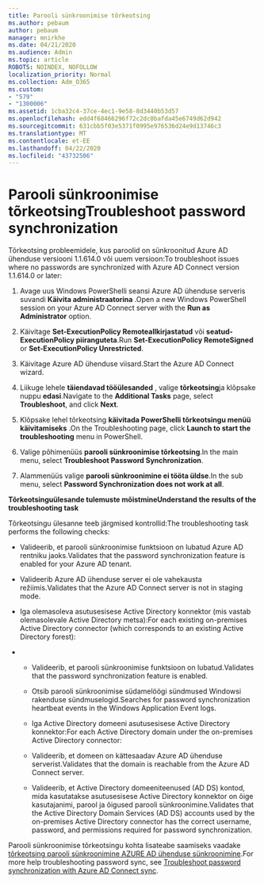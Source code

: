 ```yaml
---
title: Parooli sünkroonimise tõrkeotsing
ms.author: pebaum
author: pebaum
manager: mnirkhe
ms.date: 04/21/2020
ms.audience: Admin
ms.topic: article
ROBOTS: NOINDEX, NOFOLLOW
localization_priority: Normal
ms.collection: Adm_O365
ms.custom:
- "579"
- "1300006"
ms.assetid: 1cba32c4-37ce-4ec1-9e58-8d3440b53d57
ms.openlocfilehash: edd4f68466296f72c2dc0bafda45e6749d62d942
ms.sourcegitcommit: 631cbb5f03e5371f0995e976536d24e9d13746c3
ms.translationtype: MT
ms.contentlocale: et-EE
ms.lasthandoff: 04/22/2020
ms.locfileid: "43732506"
---
```

# <a name="troubleshoot-password-synchronization"></a><span data-ttu-id="4d6c2-102">Parooli sünkroonimise tõrkeotsing</span><span class="sxs-lookup"><span data-stu-id="4d6c2-102">Troubleshoot password synchronization</span></span>

<span data-ttu-id="4d6c2-103">Tõrkeotsing probleemidele, kus paroolid on sünkroonitud Azure AD ühenduse versiooni 1.1.614.0 või uuem versioon:</span><span class="sxs-lookup"><span data-stu-id="4d6c2-103">To troubleshoot issues where no passwords are synchronized with Azure AD Connect version 1.1.614.0 or later:</span></span>
  
1. <span data-ttu-id="4d6c2-104">Avage uus Windows PowerShelli seansi Azure AD ühenduse serveris suvandi **Käivita administraatorina** .</span><span class="sxs-lookup"><span data-stu-id="4d6c2-104">Open a new Windows PowerShell session on your Azure AD Connect server with the **Run as Administrator** option.</span></span>

2. <span data-ttu-id="4d6c2-105">Käivitage **Set-ExecutionPolicy Remoteallkirjastatud** või **seatud-ExecutionPolicy piiranguteta**.</span><span class="sxs-lookup"><span data-stu-id="4d6c2-105">Run **Set-ExecutionPolicy RemoteSigned** or **Set-ExecutionPolicy Unrestricted**.</span></span>

3. <span data-ttu-id="4d6c2-106">Käivitage Azure AD ühenduse viisard.</span><span class="sxs-lookup"><span data-stu-id="4d6c2-106">Start the Azure AD Connect wizard.</span></span>

4. <span data-ttu-id="4d6c2-107">Liikuge lehele **täiendavad tööülesanded** , valige **tõrkeotsing**ja klõpsake nuppu **edasi**.</span><span class="sxs-lookup"><span data-stu-id="4d6c2-107">Navigate to the **Additional Tasks** page, select **Troubleshoot**, and click **Next**.</span></span>

5. <span data-ttu-id="4d6c2-108">Klõpsake lehel tõrkeotsing **käivitada PowerShelli tõrkeotsingu menüü käivitamiseks** .</span><span class="sxs-lookup"><span data-stu-id="4d6c2-108">On the Troubleshooting page, click **Launch to start the troubleshooting** menu in PowerShell.</span></span>

6. <span data-ttu-id="4d6c2-109">Valige põhimenüüs **parooli sünkroonimise tõrkeotsing**.</span><span class="sxs-lookup"><span data-stu-id="4d6c2-109">In the main menu, select **Troubleshoot Password Synchronization**.</span></span>

7. <span data-ttu-id="4d6c2-110">Alammenüüs valige **parooli sünkroonimine ei tööta üldse**.</span><span class="sxs-lookup"><span data-stu-id="4d6c2-110">In the sub menu, select **Password Synchronization does not work at all**.</span></span>

<span data-ttu-id="4d6c2-111">**Tõrkeotsinguülesande tulemuste mõistmine**</span><span class="sxs-lookup"><span data-stu-id="4d6c2-111">**Understand the results of the troubleshooting task**</span></span>
  
<span data-ttu-id="4d6c2-112">Tõrkeotsingu ülesanne teeb järgmised kontrollid:</span><span class="sxs-lookup"><span data-stu-id="4d6c2-112">The troubleshooting task performs the following checks:</span></span>
  
- <span data-ttu-id="4d6c2-113">Valideerib, et parooli sünkroonimise funktsioon on lubatud Azure AD rentniku jaoks.</span><span class="sxs-lookup"><span data-stu-id="4d6c2-113">Validates that the password synchronization feature is enabled for your Azure AD tenant.</span></span>

- <span data-ttu-id="4d6c2-114">Valideerib Azure AD ühenduse server ei ole vahekausta režiimis.</span><span class="sxs-lookup"><span data-stu-id="4d6c2-114">Validates that the Azure AD Connect server is not in staging mode.</span></span>

- <span data-ttu-id="4d6c2-115">Iga olemasoleva asutusesisese Active Directory konnektor (mis vastab olemasolevale Active Directory metsa):</span><span class="sxs-lookup"><span data-stu-id="4d6c2-115">For each existing on-premises Active Directory connector (which corresponds to an existing Active Directory forest):</span></span>

- 
  - <span data-ttu-id="4d6c2-116">Valideerib, et parooli sünkroonimise funktsioon on lubatud.</span><span class="sxs-lookup"><span data-stu-id="4d6c2-116">Validates that the password synchronization feature is enabled.</span></span>

  - <span data-ttu-id="4d6c2-117">Otsib parooli sünkroonimise südamelöögi sündmused Windowsi rakenduse sündmuselogid.</span><span class="sxs-lookup"><span data-stu-id="4d6c2-117">Searches for password synchronization heartbeat events in the Windows Application Event logs.</span></span>

  - <span data-ttu-id="4d6c2-118">Iga Active Directory domeeni asutusesisese Active Directory konnektor:</span><span class="sxs-lookup"><span data-stu-id="4d6c2-118">For each Active Directory domain under the on-premises Active Directory connector:</span></span>

  - <span data-ttu-id="4d6c2-119">Valideerib, et domeen on kättesaadav Azure AD ühenduse serverist.</span><span class="sxs-lookup"><span data-stu-id="4d6c2-119">Validates that the domain is reachable from the Azure AD Connect server.</span></span>

  - <span data-ttu-id="4d6c2-120">Valideerib, et Active Directory domeeniteenused (AD DS) kontod, mida kasutatakse asutusesisese Active Directory konnektor on õige kasutajanimi, parool ja õigused parooli sünkroonimine.</span><span class="sxs-lookup"><span data-stu-id="4d6c2-120">Validates that the Active Directory Domain Services (AD DS) accounts used by the on-premises Active Directory connector has the correct username, password, and permissions required for password synchronization.</span></span>

<span data-ttu-id="4d6c2-121">Parooli sünkroonimise tõrkeotsingu kohta lisateabe saamiseks vaadake [tõrkeotsing parooli sünkroonimine AZURE AD ühenduse sünkroonimine](https://docs.microsoft.com/azure/active-directory/connect/active-directory-aadconnectsync-troubleshoot-password-synchronization).</span><span class="sxs-lookup"><span data-stu-id="4d6c2-121">For more help troubleshooting password sync, see [Troubleshoot password synchronization with Azure AD Connect sync](https://docs.microsoft.com/azure/active-directory/connect/active-directory-aadconnectsync-troubleshoot-password-synchronization).</span></span>
  